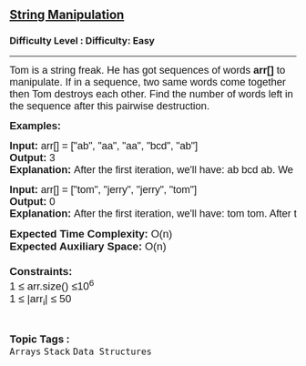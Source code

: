 <h2><a href="https://www.geeksforgeeks.org/problems/string-manipulation3706/1?itm_source=geeksforgeeks&itm_medium=article&itm_campaign=practice_card">String Manipulation</a></h2><h3>Difficulty Level : Difficulty: Easy</h3><hr><div class="problems_problem_content__Xm_eO"><div class="starwars-lab">
<p><span style="font-size: 18px;"><span style="font-family: arial,helvetica,sans-serif;">Tom is a string freak. He has got sequences of words <strong>arr[]</strong> to manipulate. If in a sequence, two same words come together then Tom destroys each other. Find the number of words left in the sequence after this pairwise destruction.</span></span>&nbsp;</p>
<div class="starwars-lab">
<p><span style="font-size: 18px;"><span style="font-family: arial,helvetica,sans-serif;"><strong>Examples:</strong></span></span></p>
<pre><span style="font-size: 18px;"><span style="font-family: arial,helvetica,sans-serif;"><strong>Input: </strong>arr[] = ["ab", "aa", "aa", "bcd", "ab"]
<strong>Output: </strong>3<strong>
Explanation: </strong>After the first iteration, we'll have: ab bcd ab. We can't further destroy more strings and hence we stop and the result is 3. </span></span></pre>
<pre><span style="font-size: 18px;"><span style="font-family: arial,helvetica,sans-serif;"><strong>Input: </strong>arr[] = ["tom", "jerry", "jerry", "tom"]
<strong>Output: </strong>0
<strong>Explanation: </strong>After the first iteration, we'll have: tom tom. After the second iteration: 'empty-array' .Hence, the result is 0.</span></span></pre>
</div>
<p><span style="font-size: 14pt;"><span style="font-family: arial, helvetica, sans-serif;"><strong>Expected Time Complexity: </strong>O(n)<br><strong>Expected Auxiliary Space: </strong>O(n)<br><br><strong>Constraints:</strong><br>1 ≤ arr.size() ≤10<sup>6</sup><br>1 ≤ |arr<sub>i</sub>| ≤ 50</span></span></p>
</div></div><br><p><span style=font-size:18px><strong>Topic Tags : </strong><br><code>Arrays</code>&nbsp;<code>Stack</code>&nbsp;<code>Data Structures</code>&nbsp;